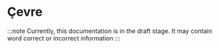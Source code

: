 # Çevre

:::note
Currently, this documentation is in the draft stage. It may contain word correct or incorrect information
:::
